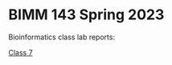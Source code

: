 # BIMM 143 Spring 2023
Bioinformatics class lab reports:

[Class 7](https://ap036.github.io/bimm143_sp23/class07/class07.html)
